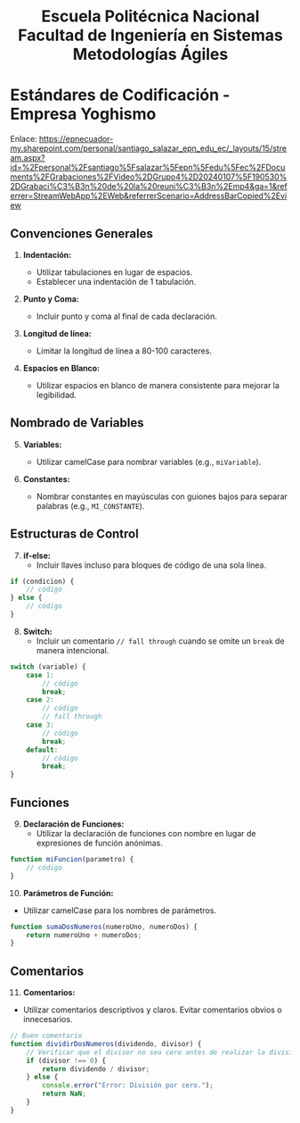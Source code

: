 <h1 align="center">
    Escuela Politécnica Nacional<br>
    Facultad de Ingeniería en Sistemas<br>
    Metodologías Ágiles<br>
</h1>

# Estándares de Codificación - Empresa Yoghismo
Enlace: https://epnecuador-my.sharepoint.com/personal/santiago_salazar_epn_edu_ec/_layouts/15/stream.aspx?id=%2Fpersonal%2Fsantiago%5Fsalazar%5Fepn%5Fedu%5Fec%2FDocuments%2FGrabaciones%2FVideo%2DGrupo4%2D20240107%5F190530%2DGrabaci%C3%B3n%20de%20la%20reuni%C3%B3n%2Emp4&ga=1&referrer=StreamWebApp%2EWeb&referrerScenario=AddressBarCopied%2Eview
## Convenciones Generales

1. **Indentación:**
   - Utilizar tabulaciones en lugar de espacios.
   - Establecer una indentación de 1 tabulación.

2. **Punto y Coma:**
   - Incluir punto y coma al final de cada declaración.

3. **Longitud de línea:**
   - Limitar la longitud de línea a 80-100 caracteres.

4. **Espacios en Blanco:**
   - Utilizar espacios en blanco de manera consistente para mejorar la legibilidad.

## Nombrado de Variables

5. **Variables:**
   - Utilizar camelCase para nombrar variables (e.g., `miVariable`).

6. **Constantes:**
   - Nombrar constantes en mayúsculas con guiones bajos para separar palabras (e.g., `MI_CONSTANTE`).

## Estructuras de Control

7. **if-else:**
   - Incluir llaves incluso para bloques de código de una sola línea.
```javascript
if (condicion) {
    // código
} else {
    // código
}
```

8. **Switch:**
   - Incluir un comentario `// fall through` cuando se omite un `break` de manera intencional.

```javascript
switch (variable) {
    case 1:
        // código
        break;
    case 2:
        // código
        // fall through
    case 3:
        // código
        break;
    default:
        // código
        break;
}
```


## Funciones

9. **Declaración de Funciones:**
   - Utilizar la declaración de funciones con nombre en lugar de expresiones de función anónimas.

```javascript
function miFuncion(parametro) {
    // código
}
```


10. **Parámetros de Función:**
   - Utilizar camelCase para los nombres de parámetros.

```javascript
function sumaDosNumeros(numeroUno, numeroDos) {
    return numeroUno + numeroDos;
}
```


## Comentarios

11. **Comentarios:**
   - Utilizar comentarios descriptivos y claros. Evitar comentarios obvios o innecesarios.

```javascript
// Buen comentario
function dividirDosNumeros(dividendo, divisor) {
    // Verificar que el divisor no sea cero antes de realizar la división
    if (divisor !== 0) {
        return dividendo / divisor;
    } else {
        console.error("Error: División por cero.");
        return NaN;
    }
}
```
